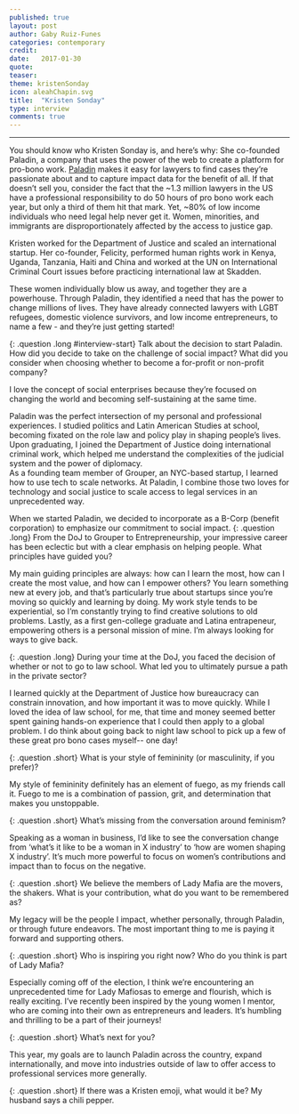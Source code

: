 ```yaml
---
published: true
layout: post
author: Gaby Ruiz-Funes
categories: contemporary
credit:
date:   2017-01-30
quote:
teaser:
theme: kristenSonday
icon: aleahChapin.svg
title:  "Kristen Sonday"
type: interview
comments: true
---
```



---
You should know who Kristen Sonday is, and here’s why: She co-founded Paladin, a company that uses the power of the web to create a platform for pro-bono work. [Paladin](https://www.joinpaladin.com "Paladin Pro Bono Made Easy") makes it easy for lawyers to find cases they’re passionate about and to capture impact data for the benefit of all. If that doesn’t sell you, consider the fact that the ~1.3 million lawyers in the US have a professional responsibility to do 50 hours of pro bono work each year, but only a third of them hit that mark. Yet, ~80% of low income individuals who need legal help never get it. Women, minorities, and immigrants are disproportionately affected by the access to justice gap.

Kristen worked for the Department of Justice and scaled an international startup. Her co-founder, Felicity, performed human rights work in Kenya, Uganda, Tanzania, Haiti and China and worked at the UN on International Criminal Court issues before practicing international law at Skadden.

These women individually blow us away, and together they are a powerhouse. Through Paladin, they identified a need that has the power to change millions of lives. They have already connected lawyers with LGBT refugees, domestic violence survivors, and low income entrepreneurs, to name a few - and they’re just getting started!

{: .question .long #interview-start}
Talk about the decision to start Paladin. How did you decide to take on the challenge of social impact? What did you consider when choosing whether to become a for-profit or non-profit company?   

I love the concept of social enterprises because they’re focused on changing the world and becoming self-sustaining at the same time.

Paladin was the perfect intersection of my personal and professional experiences. I studied politics and Latin American Studies at school, becoming fixated on the role law and policy play in shaping people’s lives. Upon graduating, I joined the Department of Justice doing international criminal work, which helped me understand the complexities of the judicial system and the power of diplomacy.  
As a founding team member of Grouper, an NYC-based startup,  I learned how to use tech to scale networks. At Paladin, I combine those two loves for technology and social justice to scale access to legal services in an unprecedented way.

When we started Paladin, we decided to incorporate as a B-Corp (benefit corporation) to emphasize our commitment to social impact.
{: .question .long}
From the DoJ to Grouper to Entrepreneurship, your impressive career has been eclectic but with a clear emphasis on helping people. What principles have guided you?

My main guiding principles are always: how can I learn the most, how can I create the most value, and how can I empower others? You learn something new at every job, and that’s particularly true about startups since you’re moving so quickly and learning by doing. My work style tends to be experiential, so I’m constantly trying to find creative solutions to old problems. Lastly, as a first gen-college graduate and Latina entrapeneur, empowering others is a personal mission of mine. I’m always looking for ways to give back.

{: .question .long}
During your time at the DoJ, you faced the decision of whether or not to go to law school. What led you to ultimately pursue a path in the private sector?

I learned quickly at the Department of Justice how bureaucracy can constrain innovation, and how important it was to move quickly. While I loved the idea of law school, for me, that time and money seemed better spent gaining hands-on experience that I could then apply to a global problem. I do think about going back to night law school to pick up a few of these great pro bono cases myself-- one day!

{: .question .short}
What is your style of femininity (or masculinity, if you prefer)?

My style of femininity definitely has an element of fuego, as my friends call it. Fuego to me is a combination of passion, grit, and determination that makes you unstoppable.

{: .question .short}
What’s missing from the conversation around feminism?

Speaking as a woman in business, I’d like to see the conversation change from ‘what’s it like to be a woman in X industry’ to ‘how are women shaping X industry’. It’s much more powerful to focus on women’s contributions and impact than to focus on the negative.

{: .question .short}
We believe the members of Lady Mafia are the movers, the shakers. What is your contribution, what do you want to be remembered as?

My legacy will be the people I impact, whether personally, through Paladin, or through future endeavors. The most important thing to me is paying it forward and supporting others.

{: .question .short}
Who is inspiring you right now? Who do you think is part of Lady Mafia?  

Especially coming off of the election, I think we’re encountering an unprecedented time for Lady Mafiosas to emerge and flourish, which is really exciting. I’ve recently been inspired by the young women I mentor, who are coming into their own as entrepreneurs and leaders. It’s humbling and thrilling to be a part of their journeys!

{: .question .short}
What’s next for you?

This year, my goals are to launch Paladin across the country, expand internationally, and move into industries outside of law to offer access to professional services more generally.

{: .question .short}
If there was a Kristen emoji, what would it be?
My husband says a chili pepper.
